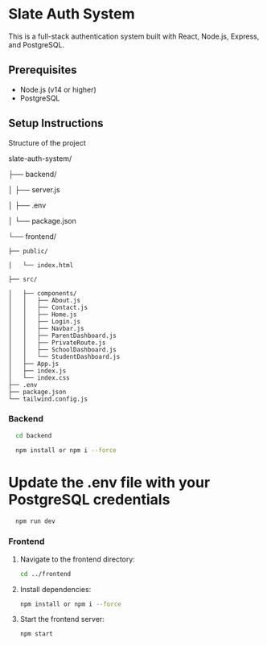 # Slate Auth System

This is a full-stack authentication system built with React, Node.js, Express, and PostgreSQL.

## Prerequisites

- Node.js (v14 or higher)
- PostgreSQL

## Setup Instructions

Structure of the project

slate-auth-system/

├── backend/

│   ├── server.js

│   ├── .env

│   └── package.json

└── frontend/

    ├── public/
    
    │   └── index.html
    
    ├── src/
    
    │   ├── components/
    │   │   ├── About.js
    │   │   ├── Contact.js
    │   │   ├── Home.js
    │   │   ├── Login.js
    │   │   ├── Navbar.js
    │   │   ├── ParentDashboard.js
    │   │   ├── PrivateRoute.js
    │   │   ├── SchoolDashboard.js
    │   │   └── StudentDashboard.js
    │   ├── App.js
    │   ├── index.js
    │   └── index.css
    ├── .env
    ├── package.json
    └── tailwind.config.js

    
### Backend   

 ```sh
   cd backend
   ```
 ```sh
   npm install or npm i --force
   ```

# Update the .env file with your PostgreSQL credentials

 ```sh
   npm run dev
   ```

### Frontend

1. Navigate to the frontend directory:
   ```sh
   cd ../frontend
   ```

2. Install dependencies:
   ```sh
   npm install or npm i --force
   ```

4. Start the frontend server:
   ```sh
   npm start
   ```
